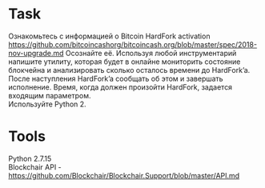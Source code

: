 # Task
Ознакомьтесь с информацией о Bitcoin HardFork activation https://github.com/bitcoincashorg/bitcoincash.org/blob/master/spec/2018-nov-upgrade.md
Осознайте её.  Используя любой инструментарий напишите утилиту, которая будет в онлайне мониторить состояние блокчейна и анализировать сколько осталось времени до HardFork’a. После наступления HardFork’a сообщать об этом и завершать исполнение.  Время, когда должен произойти HardFork, задается входящим параметром.  
Используйте Python 2.


# Tools
Python 2.7.15  
Blockchair API - https://github.com/Blockchair/Blockchair.Support/blob/master/API.md